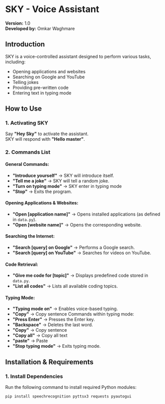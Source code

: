# SKY - Voice Assistant  
**Version:** 1.0  
**Developed by:** Omkar Waghmare  

## Introduction  
SKY is a voice-controlled assistant designed to perform various tasks, including:  

- Opening applications and websites  
- Searching on Google and YouTube  
- Telling jokes  
- Providing pre-written code  
- Entering text in typing mode  

## How to Use  

### 1. Activating SKY  
Say **"Hey Sky"** to activate the assistant.  
SKY will respond with **"Hello master"**.  

### 2. Commands List  

#### General Commands:  
- **"Introduce yourself"** → SKY will introduce itself.  
- **"Tell me a joke"** → SKY will tell a random joke.
- **"Turn on typing mode"** → SKY enter in typing mode 
- **"Stop"** → Exits the program.  

#### Opening Applications & Websites:  
- **"Open [application name]"** → Opens installed applications (as defined in `data.py`).  
- **"Open [website name]"** → Opens the corresponding website.  

#### Searching the Internet:  
- **"Search [query] on Google"** → Performs a Google search.  
- **"Search [query] on YouTube"** → Searches for videos on YouTube.  

#### Code Retrieval:  
- **"Give me code for [topic]"** → Displays predefined code stored in `data.py`.  
- **"List all codes"** → Lists all available coding topics.  

#### Typing Mode:  
- **"Typing mode on"** → Enables voice-based typing.  
- **"Copy"**  → Copy sentence
Commands within typing mode:  
- **"Press Enter"** → Presses the Enter key.  
- **"Backspace"** → Deletes the last word. 
- **"Copy"**  → Copy sentence 
- **"Copy all"** → Copy all text
- **"paste"** → Paste
- **"Stop typing mode"** → Exits typing mode. 

## Installation & Requirements  

### 1. Install Dependencies  
Run the following command to install required Python modules:  

```bash
pip install speechrecognition pyttsx3 requests pyautogui
